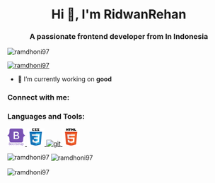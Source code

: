 <h1 align="center">Hi 👋, I'm RidwanRehan</h1>
<h3 align="center">A passionate frontend developer from In Indonesia</h3>

<p align="left"> <img src="https://komarev.com/ghpvc/?username=ramdhoni97&label=Profile%20views&color=0e75b6&style=flat" alt="ramdhoni97" /> </p>

<p align="left"> <a href="https://github.com/ryo-ma/github-profile-trophy"><img src="https://github-profile-trophy.vercel.app/?username=ramdhoni97" alt="ramdhoni97" /></a> </p>

- 🔭 I’m currently working on **good**

<h3 align="left">Connect with me:</h3>
<p align="left">
</p>

<h3 align="left">Languages and Tools:</h3>
<p align="left"> <a href="https://getbootstrap.com" target="_blank" rel="noreferrer"> <img src="https://raw.githubusercontent.com/devicons/devicon/master/icons/bootstrap/bootstrap-plain-wordmark.svg" alt="bootstrap" width="40" height="40"/> </a> <a href="https://www.w3schools.com/css/" target="_blank" rel="noreferrer"> <img src="https://raw.githubusercontent.com/devicons/devicon/master/icons/css3/css3-original-wordmark.svg" alt="css3" width="40" height="40"/> </a> <a href="https://git-scm.com/" target="_blank" rel="noreferrer"> <img src="https://www.vectorlogo.zone/logos/git-scm/git-scm-icon.svg" alt="git" width="40" height="40"/> </a> <a href="https://www.w3.org/html/" target="_blank" rel="noreferrer"> <img src="https://raw.githubusercontent.com/devicons/devicon/master/icons/html5/html5-original-wordmark.svg" alt="html5" width="40" height="40"/> </a> </p>

<p><img align="left" src="https://github-readme-stats.vercel.app/api/top-langs?username=ramdhoni97&show_icons=true&locale=en&layout=compact" alt="ramdhoni97" /></p>

<p>&nbsp;<img align="center" src="https://github-readme-stats.vercel.app/api?username=ramdhoni97&show_icons=true&locale=en" alt="ramdhoni97" /></p>

<p><img align="center" src="https://github-readme-streak-stats.herokuapp.com/?user=ramdhoni97&" alt="ramdhoni97" /></p>
